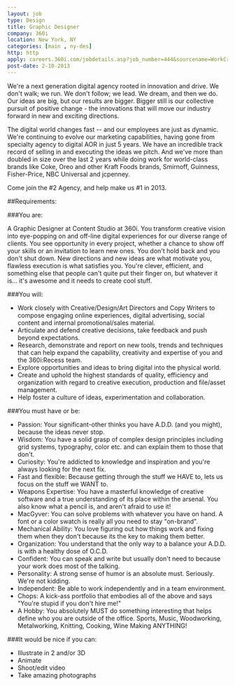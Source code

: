 ```yaml
---
layout: job
type: Design
title: Graphic Designer
company: 360i
location: New York, NY
categories: [main , ny-des]
http: http
apply: careers.360i.com/jobdetails.asp?job_number=444&sourcename=WorkCreative.net
post-date: 2-10-2013
---
```


We're a next generation digital agency rooted in innovation and drive. We don't walk; we run. We don't follow; we lead. We dream, and then we do. Our ideas are big, but our results are bigger. Bigger still is our collective pursuit of positive change - the innovations that will move our industry forward in new and exciting directions.

The digital world changes fast -- and our employees are just as dynamic. We're continuing to evolve our marketing capabilities, having gone from specialty agency to digital AOR in just 5 years. We have an incredible track record of selling in and executing the ideas we pitch. And we've more than doubled in size over the last 2 years while doing work for world-class brands like Coke, Oreo and other Kraft Foods brands, Smirnoff, Guinness, Fisher-Price, NBC Universal and jcpenney.

Come join the #2 Agency, and help make us #1 in 2013.

##Requirements:

###You are:

A Graphic Designer at Content Studio at 360i. You transform creative vision into eye-popping on and off-line digital experiences for our diverse range of clients. You see opportunity in every project, whether a chance to show off your skills or an invitation to learn new ones. You don't hold back and you don't shut down. New directions and new ideas are what motivate you, flawless execution is what satisfies you. You're clever, efficient, and something else that people can't quite put their finger on, but whatever it is... it's awesome and it needs to create cool stuff.

###You will:
* Work closely with Creative/Design/Art Directors and Copy Writers to compose engaging online experiences, digital advertising, social content and internal promotional/sales material.
* Articulate and defend creative decisions, take feedback and push beyond expectations.
* Research, demonstrate and report on new tools, trends and techniques that can help expand the capability, creativity and expertise of you and the 360i:Recess team.
* Explore opportunities and ideas to bring digital into the physical world.
* Create and uphold the highest standards of quality, efficiency and organization with regard to creative execution, production and file/asset management.
* Help foster a culture of ideas, experimentation and collaboration.

###You must have or be:
* Passion: Your significant-other thinks you have A.D.D. (and you might), because the ideas never stop.
* Wisdom: You have a solid grasp of complex design principles including grid systems, typography, color etc. and can explain them to those that don't.
* Curiosity: You're addicted to knowledge and inspiration and you're always looking for the next fix.
* Fast and flexible: Because getting through the stuff we HAVE to, lets us focus on the stuff we WANT to.
* Weapons Expertise: You have a masterful knowledge of creative software and a true understanding of its place within the arsenal. You also know what a pencil is, and aren't afraid to use it!
* MacGyver: You can solve problems with whatever you have on hand. A font or a color swatch is really all you need to stay "on-brand".
* Mechanical Ability: You love figuring out how things work and fixing them when they don't because its the key to making them better.
* Organization: You understand that the only way to a balance your A.D.D. is with a healthy dose of O.C.D.
* Confident: You can speak and write but usually don't need to because your work does most of the talking.
* Personality: A strong sense of humor is an absolute must. Seriously. We're not kidding.
* Independent: Be able to work independently and in a team environment.
* Chops: A kick-ass portfolio that embodies all of the above and says "You're stupid if you don't hire me!"
* A Hobby: You absolutely MUST do something interesting that helps define who you are outside of the office. Sports, Music, Woodworking, Metalworking, Knitting, Cooking, Wine Making ANYTHING! 

###It would be nice if you can:
* Illustrate in 2 and/or 3D
* Animate
* Shoot/edit video
* Take amazing photographs